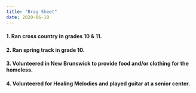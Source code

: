 ```yaml
---
title: "Brag Sheet"
date: 2020-06-10
---
```


#### 1. Ran cross country in grades 10 & 11.
#### 2. Ran spring track in grade 10.
#### 3. Volunteered in New Brunswick to provide food and/or clothing for the homeless.
#### 4. Volunteered for Healing Melodies and played guitar at a senior center.
